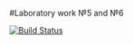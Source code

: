 #Laboratory work №5 and №6

[![Build Status](https://travis-ci.org/Surnak/Lab5.svg?branch=master)](https://travis-ci.org/Surnak/Lab5)